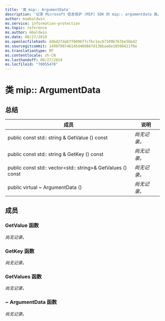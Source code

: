 ```yaml
---
title: '类 mip:: ArgumentData'
description: '记录 Microsoft 信息保护 (MIP) SDK 的 mip:: argumentdata 类。'
author: msmbaldwin
ms.service: information-protection
ms.topic: reference
ms.author: mbaldwin
ms.date: 08/27/2019
ms.openlocfilehash: ddbd2fdab7f6096f7cfbc1ec671096767be5bb42
ms.sourcegitcommit: 1499790746145d40d667d138baa6e18598421f0e
ms.translationtype: MT
ms.contentlocale: zh-CN
ms.lasthandoff: 08/27/2019
ms.locfileid: "70055470"
---
```

# <a name="class-mipargumentdata"></a>类 mip:: ArgumentData 
  
## <a name="summary"></a>总结
 成员                        | 说明                                
--------------------------------|---------------------------------------------
public const std:: string & GetValue () const  | _尚无记录。_
public const std:: string & GetKey () const  | _尚无记录。_
public const std:: vector\<std:: string\>& GetValues () const  | _尚无记录。_
public virtual ~ ArgumentData ()  | _尚无记录。_
  
## <a name="members"></a>成员
  
### <a name="getvalue-function"></a>GetValue 函数
_尚无记录。_

  
### <a name="getkey-function"></a>GetKey 函数
_尚无记录。_

  
### <a name="getvalues-function"></a>GetValues 函数
_尚无记录。_

  
### <a name="argumentdata-function"></a>~ ArgumentData 函数
_尚无记录。_
